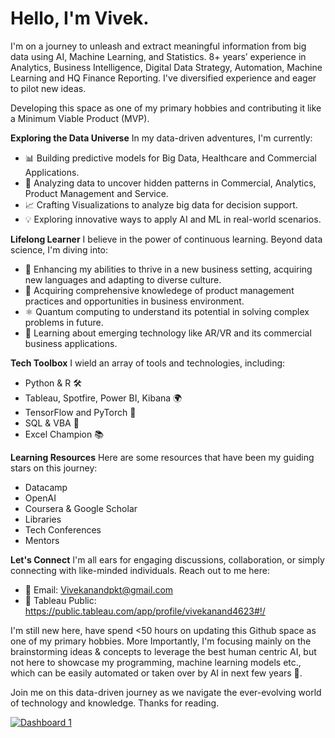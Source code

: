 # Hello, I'm Vivek.

I'm on a journey to unleash and extract meaningful information from big data using AI, Machine Learning, and Statistics. 8+ years’ experience in Analytics, Business Intelligence, Digital Data Strategy, Automation, Machine Learning and HQ Finance Reporting.  I've diversified experience and eager to pilot new ideas. 

Developing this space as one of my primary hobbies and contributing it like a Minimum Viable Product (MVP). 

**Exploring the Data Universe**
In my data-driven adventures, I'm currently:
- 📊 Building predictive models for Big Data, Healthcare and Commercial Applications.
- 🔬 Analyzing data to uncover hidden patterns in Commercial, Analytics, Product Management and Service.
- 📈 Crafting Visualizations to analyze big data for decision support.
- 💡 Exploring innovative ways to apply AI and ML in real-world scenarios.

**Lifelong Learner**
I believe in the power of continuous learning. Beyond data science, I'm diving into:
- 🌱 Enhancing my abilities to thrive in a new business setting, acquiring new languages and adapting to diverse culture.
- 💼 Acquiring comprehensive knowledege of product management practices and opportunities in business environment.
- ⚛️ Quantum computing to understand its potential in solving complex problems in future.
- 📡 Learning about emerging technology like AR/VR and its commercial business applications.

**Tech Toolbox**
I wield an array of tools and technologies, including:
- Python & R 🛠️
- Tableau, Spotfire, Power BI, Kibana 🌍
- TensorFlow and PyTorch 🚀
- SQL & VBA 📂
- Excel Champion 📚 

**Learning Resources**
Here are some resources that have been my guiding stars on this journey:
- Datacamp
- OpenAI 
- Coursera & Google Scholar
- Libraries
- Tech Conferences
- Mentors

**Let's Connect**
I'm all ears for engaging discussions, collaboration, or simply connecting with like-minded individuals. Reach out to me here:
- 📧 Email: Vivekanandpkt@gmail.com
- 🚀 Tableau Public: https://public.tableau.com/app/profile/vivekanand4623#!/


I'm still new here, have spend <50 hours on updating this Github space as one of my primary hobbies. More Importantly, I'm focusing mainly on the brainstorming ideas & concepts to leverage the best human centric AI, but not here to showcase my programming, machine learning models etc., which can be easily automated or taken over by AI in next few years 💬. 

Join me on this data-driven journey as we navigate the ever-evolving world of technology and knowledge. Thanks for reading. 

<div class='tableauPlaceholder' id='viz1698259011037' style='position: relative'><noscript><a href='#'><img alt='Dashboard 1 ' src='https:&#47;&#47;public.tableau.com&#47;static&#47;images&#47;La&#47;LandingPage_16974021948670&#47;Dashboard1&#47;1_rss.png' style='border: none' /></a></noscript><object class='tableauViz'  style='display:none;'><param name='host_url' value='https%3A%2F%2Fpublic.tableau.com%2F' /> <param name='embed_code_version' value='3' /> <param name='site_root' value='' /><param name='name' value='LandingPage_16974021948670&#47;Dashboard1' /><param name='tabs' value='no' /><param name='toolbar' value='yes' /><param name='static_image' value='https:&#47;&#47;public.tableau.com&#47;static&#47;images&#47;La&#47;LandingPage_16974021948670&#47;Dashboard1&#47;1.png' /> <param name='animate_transition' value='yes' /><param name='display_static_image' value='yes' /><param name='display_spinner' value='yes' /><param name='display_overlay' value='yes' /><param name='display_count' value='yes' /><param name='language' value='en-US' /><param name='filter' value='publish=yes' /></object></div>            


<!---
vivekanandpkr/vivekanandpkr is a ✨ special ✨ repository because its `README.md` (this file) appears on your GitHub profile.
You can click the Preview link to take a look at your changes.
--->
